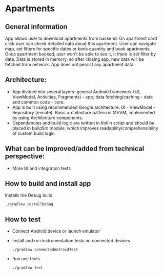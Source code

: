 # Apartments

## General information
App allows user to download apartments from backend. On apartment card click user can check detailed data about this apartment. User can navigate map, set filters for specific dates or beds quantity and book apartments. Once apartment booked, user won't be able to see it, it there is set filter by date. Data is stored in memory, so after closing app, new data will be fetched from network. App does not persist any apartment data.

## Architecture:
- App divided into several layers: general Android framework (UI, ViewModel, Activities, Fragments) - app, data fetching/caching - data and common code - core.
- App is built using recommended Google architecture: UI - ViewModel - Repository (remote). Basic architecture pattern is MVVM, implemented by using Architecture components.
- Dependencies and build logic are written in Kotlin script and should be placed in buildSrc module, which improves readability/comprehensibility of custom build logic.

## What can be improved/added from technical perspective:
- More UI and integration tests

## How to build and install app
Installs the Debug build

    ./gradlew installDebug

## How to test
- Connect Android device or launch emulator

- Install and run instrumentation tests on connected devices

      ./gradlew connectedAndroidTest

- Run unit tests

      ./gradlew test
